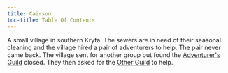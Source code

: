 ```yaml
---
title: Cairson
toc-title: Table Of Contents
---
```


A small village in southern Kryta. The sewers are in need of their seasonal cleaning and the village hired a pair of adventurers to help. The pair never came back. The village sent for another group but found the [Adventurer's Guild](../places/adventurers-guild.md) closed. They then asked for the [Other Guild](../places/other-guild.md) to help.
